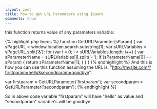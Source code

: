 ```yaml
---
layout: post
title: how to get URL Parameters using jQuery
comments: true
---
```

this function returns value of any parameters variable:


{% highlight php lineos %} 
function GetURLParameter(sParam)
{
    var sPageURL = window.location.search.substring(1);
    var sURLVariables = sPageURL.split('&');
    for (var i = 0; i < sURLVariables.length; i++) 
    {
        var sParameterName = sURLVariables[i].split('=');
        if (sParameterName[0] == sParam) 
        {
            return sParameterName[1];
        }
    }
}
{% endhighlight %}
And this is how you can use this function assuming the URL is,
 "http://mysite.com/?firstparam=hello&secondparam=goodbye".
 
var firstparam = GetURLParameter('firstparam');
var secondparam = GetURLParameter('secondparam');
{% endhighlight %}

So in above code variable "firstparam" will have "hello" as value and "secondparam" variable's will be goodbye.

